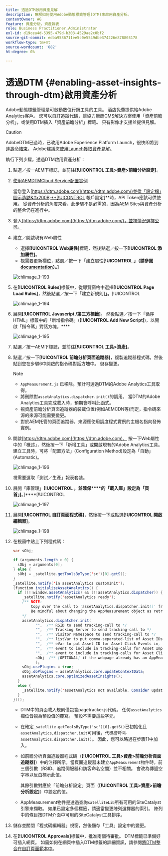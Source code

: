 ```yaml
---
title: 透過DTM啟用資產見解
description: 瞭解如何使用Adobe動態標籤管理(DTM)來啟用資產分析。
contentOwner: AG
feature: 資產分析，資產報表
role: Business Practitioner,Administrator
exl-id: d19cea4d-5395-479d-b303-4529ae2c0bf2
source-git-commit: edba9586711ee5c0e5549dbe374226e878803178
workflow-type: tm+mt
source-wordcount: '682'
ht-degree: 0%

---
```


# 透過DTM {#enabling-asset-insights-through-dtm}啟用資產分析

Adobe動態標籤管理是可啟動數位行銷工具的工具。 酒店免費提供給Adobe Analytics客戶。 您可以自訂追蹤代碼，讓協力廠商CMS解決方案使用「資產前瞻分析」，或使用DTM插入「資產前瞻分析」標籤。 只有影像才支援並提供見解。

>[!CAUTION]
>
>AdobeDTM已過時，已改用Adobe Experience Platform Launch，很快即將到達[壽命結束](https://medium.com/launch-by-adobe/dtm-plans-for-a-sunset-3c6aab003a6f)。 Adobe建議您[使用Launch獲取資產見解](https://experienceleague.adobe.com/docs/experience-manager-learn/assets/advanced/asset-insights-launch-tutorial.html)。

執行下列步驟，透過DTM啟用資產分析：

1. 點選／按一AEM下標誌，並前往&#x200B;**[!UICONTROL 工具>資產>前瞻分析設定]**。
1. [使用AEMDTMCloud Service配置實例](../sites-administering/dtm.md)

   當您登入[https://dtm.adobe.com](https://dtm.adobe.com/)並從「設定檔」圖示造訪&#x200B;**[!UICONTROL 帳戶設定]**&#x200B;時，API Token應該可供使用。 從資產分析的角度來看，此步驟不是必需的，因為AEM Sites與資產分析的整合仍在進行中。

1. 登入[https://dtm.adobe.com](https://dtm.adobe.com/)，並視情況選擇公司。
1. 建立／開啟現有Web屬性

   * 選擇&#x200B;**[!UICONTROL Web屬性]**&#x200B;標籤，然後點選／按一下&#x200B;**[!UICONTROL 添加屬性]**。
   * 視需要更新欄位，點選／按一下「建立屬性&#x200B;**[!UICONTROL 」（請參閱[documentation](https://helpx.adobe.com/experience-manager/using/dtm.html)）。]**

   ![chlimage_1-193](assets/chlimage_1-193.png)

1. 在&#x200B;**[!UICONTROL Rules]**&#x200B;標籤中，從導覽窗格中選擇&#x200B;**[!UICONTROL Page Load Rules]**，然後點選／按一下「建立新規則&#x200B;]**」。**[!UICONTROL 

   ![chlimage_1-194](assets/chlimage_1-194.png)

1. 展開&#x200B;**[!UICONTROL Javascript /第三方標籤]**。 然後點選／按一下「循序HTML」標籤中的「新增指令碼」(**[!UICONTROL Add New Script]**)，以開啟「指令碼」對話方塊。****

   ![chlimage_1-195](assets/chlimage_1-195.png)

1. 點選／按一AEM下標誌，並前往&#x200B;**[!UICONTROL 工具>資產]**。
1. 點選／按一下&#x200B;**[!UICONTROL 前瞻分析頁面追蹤器]**，複製追蹤器程式碼，然後貼到您在步驟6中開啟的指令碼對話方塊中。 儲存變更。

   >[!NOTE]
   >
   >* `AppMeasurement.js` 已移除。預計可透過DTM的Adobe Analytics工具取得。
   >* 將刪除對`assetAnalytics.dispatcher.init()`的調用。 當DTM的Adobe Analytics工具完成載入時，預期會呼叫此函式。
   >* 視資產前瞻分析頁面追蹤器的裝載位置(例如AEMCDN等)而定，指令碼來源的來源可能需要變更。
   >* 對於AEM托管的頁面追蹤器，來源應使用調度程式實例的主機名指向發佈實例。


1. 開啟[https://dtm.adobe.com](https://dtm.adobe.com)。 按一下Web屬性中的「概述」，然後按一下「新增工具」或開啟現有的Adobe Analytics工具。 建立工具時，可將「配置方法」(Configuration Method)設定為「自動」(Automatic)。

   ![chlimage_1-196](assets/chlimage_1-196.png)

   視需要選取「測試／生產」報表套裝。

1. 展開「庫管理」**[!UICONTROL ，並確保****的「載入庫」設定為「頁首」]**。]****[!UICONTROL 

   ![chlimage_1-197](assets/chlimage_1-197.png)

1. 展開&#x200B;**[!UICONTROL 自訂頁面程式碼]**，然後按一下或點選&#x200B;**[!UICONTROL 開啟編輯器]**。

   ![chlimage_1-198](assets/chlimage_1-198.png)

1. 在視窗中貼上下列程式碼：

   ```java
   var sObj;
   
   if (arguments.length > 0) {
     sObj = arguments[0];
   } else {
     sObj = _satellite.getToolsByType('sc')[0].getS();
   }
   _satellite.notify('in assetAnalytics customInit');
   (function initializeAssetAnalytics() {
     if ((!!window.assetAnalytics) && (!!assetAnalytics.dispatcher)) {
       _satellite.notify('assetAnalytics ready');
       /** NOTE:
           Copy over the call to 'assetAnalytics.dispatcher.init()' from Assets Pagetracker
           Be mindful about changing the AppMeasurement object as retrieved above.
       */
       assetAnalytics.dispatcher.init(
             "",  /** RSID to send tracking-call to */
             "",  /** Tracking Server to send tracking-call to */
             "",  /** Visitor Namespace to send tracking-call to */
             "",  /** listVar to put comma-separated-list of Asset IDs for Asset Impression Events in tracking-call, e.g. 'listVar1' */
             "",  /** eVar to put Asset ID for Asset Click Events in, e.g. 'eVar3' */
             "",  /** event to include in tracking-calls for Asset Impression Events, e.g. 'event8' */
             "",  /** event to include in tracking-calls for Asset Click Events, e.g. 'event7' */
             sObj  /** [OPTIONAL] if the webpage already has an AppMeasurement object, please include the object here. If unspecified, Pagetracker Core shall create its own AppMeasurement object */
             );
       sObj.usePlugins = true;
       sObj.doPlugins = assetAnalytics.core.updateContextData;
       assetAnalytics.core.optimizedAssetInsights();
     }
     else {
       _satellite.notify('assetAnalytics not available. Consider updating the Custom Page Code', 4);
     }
   })();
   ```

   * DTM中的頁面載入規則僅包含pagetracker.js代碼。 任何`assetAnalytics`欄位皆視為預設值的覆寫。 預設不需要這些字元。
   * 在確定`_satellite.getToolsByType('sc')[0].getS()`已初始化且`assetAnalytics,dispatcher.init`可用後，代碼會呼叫`assetAnalytics.dispatcher.init()`。 因此，您可以略過在步驟11中加入。
   * 如前瞻分析頁面追蹤器程式碼（**[!UICONTROL 工具>資產>前瞻分析頁面追蹤器]**）中的注釋所示，當頁面追蹤器未建立`AppMeasurement`物件時，前三個引數（RSID、追蹤伺服器和訪客命名空間）並不相關。 會改為傳遞空字串以反白標示此值。

      其餘引數對應於「前瞻分析設定」頁面（**[!UICONTROL 工具>資產>前瞻分析設定]**）中設定的值。

   * AppMeasurement物件是透過查詢`satelliteLib`所有可用的SiteCatalyst引擎來擷取。 如果已設定多個標籤，請適當變更陣列選擇器的索引。 陣列中的條目按DTM介面中可用的SiteCatalyst工具排序。

1. 儲存並關閉「程式碼編輯器」視窗，然後儲存「工具」設定中的變更。
1. 在&#x200B;**[!UICONTROL Approvals]**&#x200B;標籤中，批准兩個待審批。 DTM標籤已準備好可插入網頁。 如需如何在網頁中插入DTM標籤的詳細資訊，請參閱[將DTM整合在自訂頁面範本中](https://blogs.adobe.com/experiencedelivers/experience-management/integrating-dtm-custom-aem6-page-template/)。
